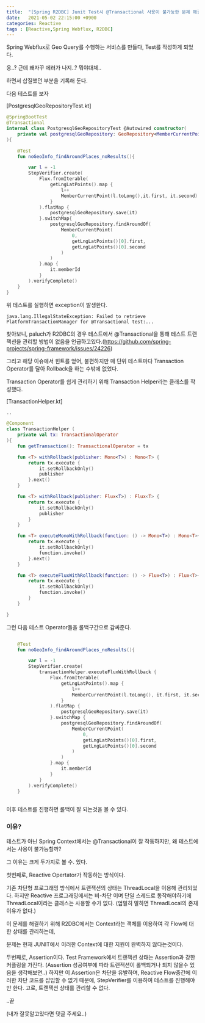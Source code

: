 ```yaml
---
title:  "[Spring R2DBC] Junit Test시 @Transactional 사용이 불가능한 문제 해결하기 "
date:   2021-05-02 22:15:00 +0900
categories: Reactive
tags : [Reactive,Spring Webflux, R2DBC]
---
```




Spring Webflux로 Geo Query를 수행하는 서비스를 만들다, Test를 작성하게 되었다.

응..? 근데 왜자꾸 에러가 나지..? 뭐야대체..

하면서 삽질했던 부분을 기록해 둔다.



다음 테스트를 보자

[PostgresqlGeoRepositoryTest.kt]

```kotlin
@SpringBootTest
@Transactional
internal class PostgresqlGeoRepositoryTest @Autowired constructor(
    private val postgresqlGeoRepository: GeoRepository<MemberCurrentPoint, Long>
){

    @Test
    fun noGeoInfo_findAroundPlaces_noResults(){

        var l = -1
        StepVerifier.create(
            Flux.fromIterable(
                getLngLatPoints().map {
                    l++
                    MemberCurrentPoint(l.toLong(),it.first, it.second)
                }
            ).flatMap {
                postgresqlGeoRepository.save(it)
            }.switchMap{
                postgresqlGeoRepository.findAroundOf(
                    MemberCurrentPoint(
                        0,
                        getLngLatPoints()[0].first,
                        getLngLatPoints()[0].second
                    )
                )
            }.map {
                it.memberId
            }
        ).verifyComplete()
    }
}

```



위 테스트를 실행하면 exception이 발생한다.

```
java.lang.IllegalStateException: Failed to retrieve PlatformTransactionManager for @Transactional test:...
```

찾아보니, paluch가 R2DBC의 경우 테스트에서 @Transactional을 통해 테스트 트랜잭션을 관리할 방법이 없음을 언급하고있다.(https://github.com/spring-projects/spring-framework/issues/24226)



그리고 해당 이슈에서 힌트를 얻어, 불편하지만 매 단위 테스트마다 Transaction Operator를 달아 Rollback을 하는 수밖에 없었다.

Transaction Operator를 쉽게 관리하기 위해 Transaction Helper라는 클래스를 작성했다.

[TransactionHelper.kt]

```kotlin
..

@Component
class TransactionHelper (
    private val tx: TransactionalOperator
){
    fun getTransaction(): TransactionalOperator = tx

    fun <T> withRollback(publisher: Mono<T>) : Mono<T> {
        return tx.execute {
            it.setRollbackOnly()
            publisher
        }.next()
    }

    fun <T> withRollback(publisher: Flux<T>) : Flux<T> {
        return tx.execute {
            it.setRollbackOnly()
            publisher
        }
    }

    fun <T> executeMonoWithRollback(function: () -> Mono<T>) : Mono<T>{
        return tx.execute {
            it.setRollbackOnly()
            function.invoke()
        }.next()
    }

    fun <T> executeFluxWithRollback(function: () -> Flux<T>) : Flux<T>{
        return tx.execute {
            it.setRollbackOnly()
            function.invoke()
        }
    }

}
```



그런 다음 테스트 Operator들을 롤백구간으로 감싸준다.

```kotlin

    @Test
    fun noGeoInfo_findAroundPlaces_noResults(){

        var l = -1
        StepVerifier.create(
            transactionHelper.executeFluxWithRollback {
                Flux.fromIterable(
                    getLngLatPoints().map {
                        l++
                        MemberCurrentPoint(l.toLong(), it.first, it.second)
                    }
                ).flatMap {
                    postgresqlGeoRepository.save(it)
                }.switchMap {
                    postgresqlGeoRepository.findAroundOf(
                        MemberCurrentPoint(
                            0,
                            getLngLatPoints()[0].first,
                            getLngLatPoints()[0].second
                        )
                    )
                }.map {
                    it.memberId
                }
            }
        ).verifyComplete()
    }
    
```



이후 테스트를 진행하면 롤백이 잘 되는것을 볼 수 있다.



### 이유?

테스트가 아닌 Spring Context에서는 @Transactional이 잘 작동하지만, 왜 테스트에서는 사용이 불가능할까?

그 이유는 크게 두가지로 볼 수. 있다.

첫번째로, Reactive Opertator가 작동하는 방식이다. 

기존 차단형 프로그래밍 방식에서 트랜잭션의 상태는 ThreadLocal을 이용해 관리되었다. 하지만 Reactive 프로그래밍에서는 비-차단 이며 단일 스레드로 동작해야하기에 ThreadLocal이라는 클래스는 사용할 수가 없다. (엄밀히 말하면 ThreadLocal의 존재 이유가 없다.)

이 문제를 해결하기 위해 R2DBC에서는 Context라는 객체를 이용하여 각 Flow에 대한 상태를 관리하는데,

문제는 현재 JUNIT에서 이러한 Context에 대한 지원이 완벽하지 않다는것이다.



두번째로, Assertion이다. Test Framework에서 트랜잭션 상태는 Assertion과 강한 커플링을 가진다. (Assertion 성공여부에 따라 트랜잭션이 롤백되거나 되지 않을수 있음을 생각해보면..) 하지만 이 Assertion은 차단을 유발하며, Reactive Flow중간에 이러한 차단 코드를 삽입할 수 없기 때문에, StepVerifier를 이용하여 테스트를 진행해야만 한다. 고로, 트랜잭션 상태를 관리할 수 없다.



..끝

 (내가 잘못알고있다면 댓글 주세요..)
